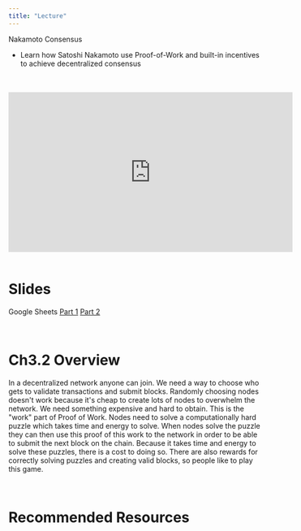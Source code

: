 ```yaml
---
title: "Lecture"
---
```


Nakamoto Consensus
- Learn how Satoshi Nakamoto use Proof-of-Work and built-in incentives to achieve decentralized consensus

<br />
<br />
<iframe
	width="560"
	height="315"
	src="https://youtu.be/P8oudyBm5UI"
	frameborder="0"
	allow="accelerometer; autoplay; encrypted-media; gyroscope; picture-in-picture"
	allowfullscreen>
</iframe>
<br />
<br />

# Slides

Google Sheets
[Part 1](https://docs.google.com/presentation/d/1WDOs1wBugeRmQ2hvZH7SICEqCk2Ci9doA-7yFHKkXNg/edit)
[Part 2](https://docs.google.com/presentation/d/1hOo7Rt2jizAqd_08VPaTpgtCs7Je80sf9MQbB5dLosM/edit#slide=id.g578c7d3252_1_1947)

<br />

# Ch3.2 Overview

In a decentralized network anyone can join. We need a way to choose who gets to validate transactions and submit blocks. Randomly choosing nodes doesn't work because it's cheap to create lots of nodes to overwhelm the network. We need something expensive and hard to obtain. This is the "work" part of Proof of Work. Nodes need to solve a computationally hard puzzle which takes time and energy to solve. When nodes solve the puzzle they can then use this proof of this work to the network in order to be able to submit the next block on the chain. Because it takes time and energy to solve these puzzles, there is a cost to doing so. There are also rewards for correctly solving puzzles and creating valid blocks, so people like to play this game.

<br />

# Recommended Resources


<br />

